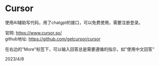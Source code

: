 # Cursor

使用AI辅助写代码，用了chatgpt的接口，可以免费使用，需要注册登录。  

官网: https://www.cursor.so/  
github地址: https://github.com/getcursor/cursor  

在右边的"More"标签下，可以输入回答总是需要遵循的指示，如"使用中文回答"  


2023/4/8  
